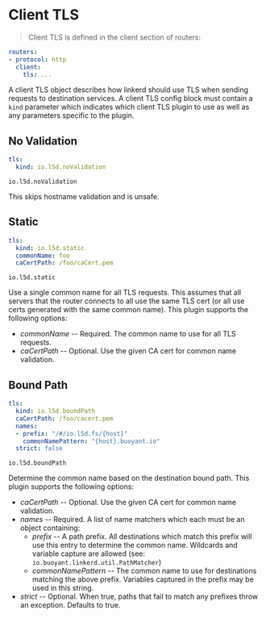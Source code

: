# Client TLS

>Client TLS is defined in the client section of routers:

```yaml
routers:
- protocol: http
  client:
    tls: ...
```

A client TLS object describes how linkerd should use TLS when sending requests
to destination services.  A client TLS config block must contain a `kind`
parameter which indicates which client TLS plugin to use as well as any
parameters specific to the plugin.

## No Validation

```yaml
tls:
  kind: io.l5d.noValidation
```

`io.l5d.noValidation`

<aside class="warning">This skips hostname validation and is unsafe.</aside>

## Static

```yaml
tls:
  kind: io.l5d.static
  commonName: foo
  caCertPath: /foo/caCert.pem
```

`io.l5d.static`

Use a single common name for all TLS requests.  This assumes that all servers
that the router connects to all use the same TLS cert (or all use certs
generated with the same common name).  This plugin supports the following
options:

* *commonName* -- Required.  The common name to use for all TLS requests.
* *caCertPath* -- Optional.  Use the given CA cert for common name validation.

## Bound Path

```yaml
tls:
  kind: io.l5d.boundPath
  caCertPath: /foo/cacert.pem
  names:
  - prefix: "/#/io.l5d.fs/{host}"
    commonNamePattern: "{host}.buoyant.io"
  strict: false
```

`io.l5d.boundPath`

Determine the common name based on the destination bound path.  This plugin
supports the following options:

* *caCertPath* -- Optional.  Use the given CA cert for common name validation.
* *names* -- Required.  A list of name matchers which each must be an object
  containing:
  * *prefix* -- A path prefix.  All destinations which match this prefix
    will use this entry to determine the common name.  Wildcards and variable
    capture are allowed (see: `io.buoyant.linkerd.util.PathMatcher`)
  * *commonNamePattern* -- The common name to use for destinations matching
    the above prefix.  Variables captured in the prefix may be used in this
    string.
* *strict* -- Optional. When true, paths that fail to match any prefixes throw
    an exception. Defaults to true.


